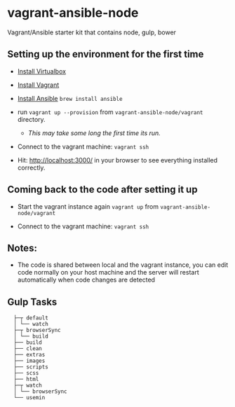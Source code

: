 # vagrant-ansible-node
Vagrant/Ansible starter kit that contains node, gulp, bower

## Setting up the environment for the first time

* [Install Virtualbox](http://virtualbox.org)

* [Install Vagrant](http://vagrantup.com)

* [Install Ansible](http://ansible.com) `brew install ansible`

* run `vagrant up --provision` from `vagrant-ansible-node/vagrant` directory.
  * *This may take some long the first time its run.*

* Connect to the vagrant machine: `vagrant ssh`

* Hit: [http://localhost:3000/](http://localhost:3000) in your browser to see everything installed correctly.

## Coming back to the code after setting it up

* Start the vagrant instance again `vagrant up` from `vagrant-ansible-node/vagrant`

* Connect to the vagrant machine: `vagrant ssh`

## Notes:

* The code is shared between local and the vagrant instance, you can edit
  code normally on your host machine and the server will restart automatically
  when code changes are detected

## Gulp Tasks

      ├─┬ default
      │ └── watch
      ├─┬ browserSync
      │ └── build
      ├── build
      ├── clean
      ├── extras
      ├── images
      ├── scripts
      ├── scss
      ├── html
      ├─┬ watch
      │ └── browserSync
      └── usemin
